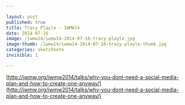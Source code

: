 ```yaml
---

layout: post
published: true
title: Tracy Playle - IWMW14
date: 2014-07-16
image: /iwmw14/iwmw14-2014-07-16-tracy-playle.jpg
image-thumb: /iwmw14/iwmw14-2014-07-16-tracy-playle-thumb.jpg
categories: sketchnote
invisible: 1

---
```


[http://iwmw.org/iwmw2014/talks/why-you-dont-need-a-social-media-plan-and-how-to-create-one-anyway/](http://iwmw.org/iwmw2014/talks/why-you-dont-need-a-social-media-plan-and-how-to-create-one-anyway/)
